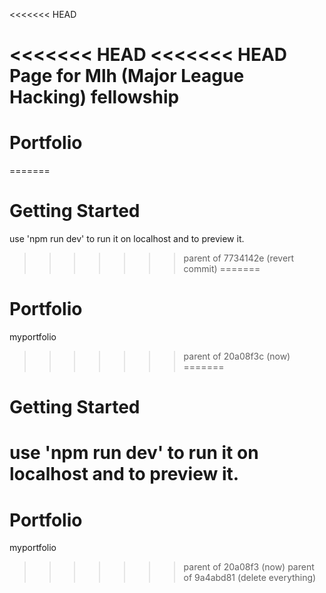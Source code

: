 <<<<<<< HEAD

<<<<<<< HEAD
<<<<<<< HEAD
Page
for Mlh (Major League Hacking) fellowship
=======
# Portfolio

=======

# Getting Started
 use 'npm run dev' to run it on localhost and to preview it.
>>>>>>> parent of 7734142e (revert commit)
=======
# Portfolio
myportfolio
>>>>>>> parent of 20a08f3c (now)
=======

# Getting Started
 use 'npm run dev' to run it on localhost and to preview it.
=======
# Portfolio
myportfolio
>>>>>>> parent of 20a08f3 (now)
>>>>>>> parent of 9a4abd81 (delete everything)
